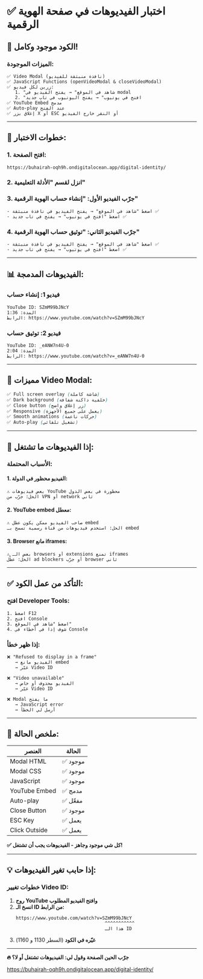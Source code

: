 # ✅ اختبار الفيديوهات في صفحة الهوية الرقمية

## 🎯 الكود موجود وكامل!

### الميزات الموجودة:
```
✅ Video Modal (نافذة منبثقة للفيديو)
✅ JavaScript Functions (openVideoModal & closeVideoModal)
✅ زرين لكل فيديو:
   1. "شاهد في الموقع" → يفتح الفيديو في modal
   2. "افتح في يوتيوب" → يفتح اليوتيوب في تاب جديد
✅ YouTube Embed مدمج
✅ Auto-play عند الفتح
✅ إغلاق بزر X أو ESC أو النقر خارج الفيديو
```

---

## 🧪 خطوات الاختبار:

### 1. افتح الصفحة:
```
https://buhairah-oqh9h.ondigitalocean.app/digital-identity/
```

### 2. انزل لقسم "الأدلة التعليمية"

### 3. جرّب الفيديو الأول: "إنشاء حساب الهوية الرقمية"
```
- اضغط "شاهد في الموقع" → يفتح الفيديو في نافذة منبثقة ✅
- اضغط "افتح في يوتيوب" → يفتح في تاب جديد ✅
```

### 4. جرّب الفيديو الثاني: "توثيق حساب الهوية الرقمية"
```
- اضغط "شاهد في الموقع" → يفتح الفيديو في نافذة منبثقة ✅
- اضغط "افتح في يوتيوب" → يفتح في تاب جديد ✅
```

---

## 📊 الفيديوهات المدمجة:

### فيديو 1: إنشاء حساب
```
YouTube ID: SZmM99bJNcY
المدة: 1:36
الرابط: https://www.youtube.com/watch?v=SZmM99bJNcY
```

### فيديو 2: توثيق حساب
```
YouTube ID: _eANW7n4U-0
المدة: 2:04
الرابط: https://www.youtube.com/watch?v=_eANW7n4U-0
```

---

## 🎨 مميزات Video Modal:

```css
✅ Full screen overlay (شاشة كاملة)
✅ Dark background (خلفية داكنة شفافة)
✅ Close button (زر إغلاق واضح)
✅ Responsive (يعمل على جميع الأجهزة)
✅ Smooth animations (حركات ناعمة)
✅ Auto-play (تشغيل تلقائي)
```

---

## 🔧 إذا الفيديوهات ما تشتغل:

### الأسباب المحتملة:

#### 1. الفيديو محظور في الدولة:
```
⚠️ بعض فيديوهات YouTube محظورة في بعض الدول
الحل: جرّب من VPN أو network ثاني
```

#### 2. YouTube embed معطل:
```
⚠️ صاحب الفيديو ممكن يكون عطّل embed
الحل: استخدم فيديوهات من قناة رسمية تسمح بـ embed
```

#### 3. Browser مانع iframes:
```
⚠️ بعض الـ browsers أو extensions تمنع iframes
الحل: عطّل ad blockers أو جرّب browser ثاني
```

---

## ✅ التأكد من عمل الكود:

### افتح Developer Tools:
```
1. اضغط F12
2. افتح Console
3. اضغط "شاهد في الموقع"
4. شوف إذا في أخطاء في Console
```

### إذا ظهر خطأ:
```
❌ "Refused to display in a frame"
   → الفيديو مانع embed
   → غيّر Video ID

❌ "Video unavailable"
   → الفيديو محذوف أو خاص
   → غيّر Video ID

❌ Modal ما يفتح
   → JavaScript error
   → أرسل لي الخطأ
```

---

## 🎯 ملخص الحالة:

| العنصر | الحالة |
|--------|--------|
| Modal HTML | ✅ موجود |
| Modal CSS | ✅ موجود |
| JavaScript | ✅ موجود |
| YouTube Embed | ✅ مدمج |
| Auto-play | ✅ مفعّل |
| Close Button | ✅ موجود |
| ESC Key | ✅ يعمل |
| Click Outside | ✅ يعمل |

**✅ كل شي موجود وجاهز - الفيديوهات يجب أن تشتغل!**

---

## 💡 إذا حابب تغير الفيديوهات:

### خطوات تغيير Video ID:

1. **روح YouTube وافتح الفيديو المطلوب**
2. **انسخ الـ ID من الرابط:**
   ```
   https://www.youtube.com/watch?v=SZmM99bJNcY
                                    ^^^^^^^^^^^
                                    هذا الـ ID
   ```
3. **غيّره في الكود** (السطر 1130 و 1160)

---

**🔥 جرّب الحين الصفحة وقول لي: الفيديوهات تشتغل أو لا؟**

https://buhairah-oqh9h.ondigitalocean.app/digital-identity/


